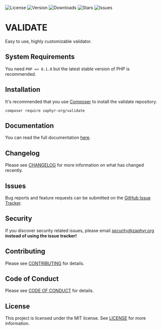 ![License](https://img.shields.io/github/license/zaphyr-org/validate?style=for-the-badge)
![Version](https://img.shields.io/packagist/v/zaphyr-org/validate?style=for-the-badge)
![Downloads](https://img.shields.io/packagist/dt/zaphyr-org/validate?style=for-the-badge)
![Stars](https://img.shields.io/github/stars/zaphyr-org/validate?style=for-the-badge)
![Issues](https://img.shields.io/github/issues/zaphyr-org/validate?style=for-the-badge)

# VALIDATE

Easy to use, highly customizable validator.

## System Requirements

You need `PHP => 8.1.0` but the latest stable version of PHP is recommended.

## Installation

It's recommended that you use [Composer](https://getcomposer.org/) to install the validate repository.

```console
composer require zaphyr-org/validate
```

## Documentation

You can read the full documentation [here](https://zaphyr.org/docs/repositories/latest/validate).

## Changelog

Please see [CHANGELOG](CHANGELOG.md) for more information on what has changed recently.

## Issues

Bug reports and feature requests can be submitted on
the [GitHub Issue Tracker](https://github.com/zaphyr-org/validate/issues).

## Security

If you discover security related issues, please email security@zaphyr.org **instead of using the issue tracker!**

## Contributing

Please see [CONTRIBUTING](https://zaphyr.org/docs/contributing) for details.

## Code of Conduct

Please see [CODE OF CONDUCT](https://zaphyr.org/docs/code-of-conduct) for details.

## License

This project is licensed under the MIT license. See [LICENSE](LICENSE.md) for more information.
